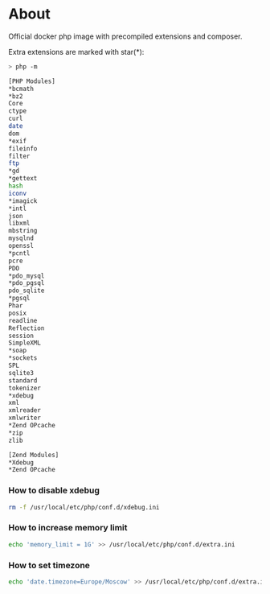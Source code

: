 # About

Official docker php image with precompiled extensions and composer.

Extra extensions are marked with star(*):

```bash
> php -m

[PHP Modules]
*bcmath
*bz2
Core
ctype
curl
date
dom
*exif
fileinfo
filter
ftp
*gd
*gettext
hash
iconv
*imagick
*intl
json
libxml
mbstring
mysqlnd
openssl
*pcntl
pcre
PDO
*pdo_mysql
*pdo_pgsql
pdo_sqlite
*pgsql
Phar
posix
readline
Reflection
session
SimpleXML
*soap
*sockets
SPL
sqlite3
standard
tokenizer
*xdebug
xml
xmlreader
xmlwriter
*Zend OPcache
*zip
zlib

[Zend Modules]
*Xdebug
*Zend OPcache
```

### How to disable xdebug
```bash
rm -f /usr/local/etc/php/conf.d/xdebug.ini
```

### How to increase memory limit
```bash
echo 'memory_limit = 1G' >> /usr/local/etc/php/conf.d/extra.ini
```

### How to set timezone
```bash
echo 'date.timezone=Europe/Moscow' >> /usr/local/etc/php/conf.d/extra.ini
```